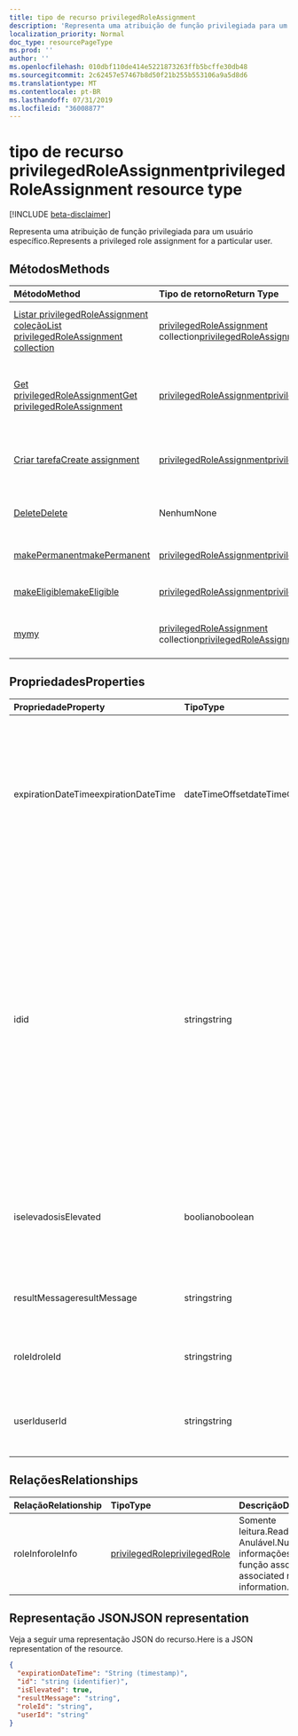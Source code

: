 ```yaml
---
title: tipo de recurso privilegedRoleAssignment
description: 'Representa uma atribuição de função privilegiada para um usuário específico. '
localization_priority: Normal
doc_type: resourcePageType
ms.prod: ''
author: ''
ms.openlocfilehash: 010dbf110de414e5221873263ffb5bcffe30db48
ms.sourcegitcommit: 2c62457e57467b8d50f21b255b553106a9a5d8d6
ms.translationtype: MT
ms.contentlocale: pt-BR
ms.lasthandoff: 07/31/2019
ms.locfileid: "36008877"
---
```

# <a name="privilegedroleassignment-resource-type"></a><span data-ttu-id="6e9af-103">tipo de recurso privilegedRoleAssignment</span><span class="sxs-lookup"><span data-stu-id="6e9af-103">privilegedRoleAssignment resource type</span></span>

[!INCLUDE [beta-disclaimer](../../includes/beta-disclaimer.md)]

<span data-ttu-id="6e9af-104">Representa uma atribuição de função privilegiada para um usuário específico.</span><span class="sxs-lookup"><span data-stu-id="6e9af-104">Represents a privileged role assignment for a particular user.</span></span> 


## <a name="methods"></a><span data-ttu-id="6e9af-105">Métodos</span><span class="sxs-lookup"><span data-stu-id="6e9af-105">Methods</span></span>

| <span data-ttu-id="6e9af-106">Método</span><span class="sxs-lookup"><span data-stu-id="6e9af-106">Method</span></span>           | <span data-ttu-id="6e9af-107">Tipo de retorno</span><span class="sxs-lookup"><span data-stu-id="6e9af-107">Return Type</span></span>    |<span data-ttu-id="6e9af-108">Descrição</span><span class="sxs-lookup"><span data-stu-id="6e9af-108">Description</span></span>|
|:---------------|:--------|:----------|
|[<span data-ttu-id="6e9af-109">Listar privilegedRoleAssignment coleção</span><span class="sxs-lookup"><span data-stu-id="6e9af-109">List privilegedRoleAssignment collection</span></span>](../api/privilegedroleassignment-list.md) | <span data-ttu-id="6e9af-110">[privilegedRoleAssignment](privilegedroleassignment.md) collection</span><span class="sxs-lookup"><span data-stu-id="6e9af-110">[privilegedRoleAssignment](privilegedroleassignment.md) collection</span></span>|<span data-ttu-id="6e9af-111">Obtenha a coleção de objetos privilegedRoleAssignment.</span><span class="sxs-lookup"><span data-stu-id="6e9af-111">Get the collection of privilegedRoleAssignment objects.</span></span>|
|[<span data-ttu-id="6e9af-112">Get privilegedRoleAssignment</span><span class="sxs-lookup"><span data-stu-id="6e9af-112">Get privilegedRoleAssignment</span></span>](../api/privilegedroleassignment-get.md) | [<span data-ttu-id="6e9af-113">privilegedRoleAssignment</span><span class="sxs-lookup"><span data-stu-id="6e9af-113">privilegedRoleAssignment</span></span>](privilegedroleassignment.md) |<span data-ttu-id="6e9af-114">Leia as propriedades e os relacionamentos do objeto privilegedRoleAssignment.</span><span class="sxs-lookup"><span data-stu-id="6e9af-114">Read properties and relationships of privilegedRoleAssignment object.</span></span>|
|[<span data-ttu-id="6e9af-115">Criar tarefa</span><span class="sxs-lookup"><span data-stu-id="6e9af-115">Create assignment</span></span>](../api/privilegedroleassignment-post-privilegedroleassignments.md) |[<span data-ttu-id="6e9af-116">privilegedRoleAssignment</span><span class="sxs-lookup"><span data-stu-id="6e9af-116">privilegedRoleAssignment</span></span>](privilegedroleassignment.md)| <span data-ttu-id="6e9af-117">Crie uma nova atribuição postando na coleção assignments.</span><span class="sxs-lookup"><span data-stu-id="6e9af-117">Create a new assignment by posting to the assignments collection.</span></span>|
|[<span data-ttu-id="6e9af-118">Delete</span><span class="sxs-lookup"><span data-stu-id="6e9af-118">Delete</span></span>](../api/privilegedroleassignment-delete.md) | <span data-ttu-id="6e9af-119">Nenhum</span><span class="sxs-lookup"><span data-stu-id="6e9af-119">None</span></span> |<span data-ttu-id="6e9af-120">Exclua um objeto privilegedRoleAssignment.</span><span class="sxs-lookup"><span data-stu-id="6e9af-120">Delete privilegedRoleAssignment object.</span></span> |
|[<span data-ttu-id="6e9af-121">makePermanent</span><span class="sxs-lookup"><span data-stu-id="6e9af-121">makePermanent</span></span>](../api/privilegedroleassignment-makepermanent.md)|[<span data-ttu-id="6e9af-122">privilegedRoleAssignment</span><span class="sxs-lookup"><span data-stu-id="6e9af-122">privilegedRoleAssignment</span></span>](privilegedroleassignment.md)|<span data-ttu-id="6e9af-123">Torne a atribuição de função como permanente.</span><span class="sxs-lookup"><span data-stu-id="6e9af-123">Make the role assignment as permanent.</span></span>|
|[<span data-ttu-id="6e9af-124">makeEligible</span><span class="sxs-lookup"><span data-stu-id="6e9af-124">makeEligible</span></span>](../api/privilegedroleassignment-makeeligible.md)|[<span data-ttu-id="6e9af-125">privilegedRoleAssignment</span><span class="sxs-lookup"><span data-stu-id="6e9af-125">privilegedRoleAssignment</span></span>](privilegedroleassignment.md)|<span data-ttu-id="6e9af-126">Tornar a atribuição de função como qualificada.</span><span class="sxs-lookup"><span data-stu-id="6e9af-126">Make the role assignment as eligible.</span></span>|
|[<span data-ttu-id="6e9af-127">my</span><span class="sxs-lookup"><span data-stu-id="6e9af-127">my</span></span>](../api/privilegedroleassignment-my.md)|<span data-ttu-id="6e9af-128">[privilegedRoleAssignment](privilegedroleassignment.md) collection</span><span class="sxs-lookup"><span data-stu-id="6e9af-128">[privilegedRoleAssignment](privilegedroleassignment.md) collection</span></span>|<span data-ttu-id="6e9af-129">Obtenha as atribuições de função privilegiada do usuário atual.</span><span class="sxs-lookup"><span data-stu-id="6e9af-129">Get the current user's privileged role assignments.</span></span>|

## <a name="properties"></a><span data-ttu-id="6e9af-130">Propriedades</span><span class="sxs-lookup"><span data-stu-id="6e9af-130">Properties</span></span>
| <span data-ttu-id="6e9af-131">Propriedade</span><span class="sxs-lookup"><span data-stu-id="6e9af-131">Property</span></span>     | <span data-ttu-id="6e9af-132">Tipo</span><span class="sxs-lookup"><span data-stu-id="6e9af-132">Type</span></span>   |<span data-ttu-id="6e9af-133">Descrição</span><span class="sxs-lookup"><span data-stu-id="6e9af-133">Description</span></span>|
|:---------------|:--------|:----------|
|<span data-ttu-id="6e9af-134">expirationDateTime</span><span class="sxs-lookup"><span data-stu-id="6e9af-134">expirationDateTime</span></span>|<span data-ttu-id="6e9af-135">dateTimeOffset</span><span class="sxs-lookup"><span data-stu-id="6e9af-135">dateTimeOffset</span></span>|<span data-ttu-id="6e9af-136">A data e hora UTC em que a atribuição de função privilegiada temporária será expirada.</span><span class="sxs-lookup"><span data-stu-id="6e9af-136">The UTC DateTime when the temporary privileged role assignment will be expired.</span></span> <span data-ttu-id="6e9af-137">Para atribuição de função permanente, o valor é NULL.</span><span class="sxs-lookup"><span data-stu-id="6e9af-137">For permanent role assignment, the value is null.</span></span>|
|<span data-ttu-id="6e9af-138">id</span><span class="sxs-lookup"><span data-stu-id="6e9af-138">id</span></span>|<span data-ttu-id="6e9af-139">string</span><span class="sxs-lookup"><span data-stu-id="6e9af-139">string</span></span>| <span data-ttu-id="6e9af-140">O identificador exclusivo da atribuição de função privilegiada.</span><span class="sxs-lookup"><span data-stu-id="6e9af-140">The unique identifier for the privileged role assignment.</span></span> <span data-ttu-id="6e9af-141">Somente leitura.</span><span class="sxs-lookup"><span data-stu-id="6e9af-141">Read-only.</span></span> <span data-ttu-id="6e9af-142">Ele está no formato de ' userId_roleId ', onde userId é a cadeia de caracteres GUID da ID de usuário do Azure AD e RoleID é a cadeia de caracteres GUID da ID de função do administrador do Azure.</span><span class="sxs-lookup"><span data-stu-id="6e9af-142">It is in the format of 'userId_roleId', where userId is the GUID string for Azure AD user id, and roleId is the GUID string for Azure administrator role id.</span></span>|
|<span data-ttu-id="6e9af-143">iselevados</span><span class="sxs-lookup"><span data-stu-id="6e9af-143">isElevated</span></span>|<span data-ttu-id="6e9af-144">booliano</span><span class="sxs-lookup"><span data-stu-id="6e9af-144">boolean</span></span>|<span data-ttu-id="6e9af-145">**true** se a atribuição de função é ativada.</span><span class="sxs-lookup"><span data-stu-id="6e9af-145">**true** if the role assignment is activated.</span></span> <span data-ttu-id="6e9af-146">**false** se a atribuição de função é desativada.</span><span class="sxs-lookup"><span data-stu-id="6e9af-146">**false** if the role assignment is deactivated.</span></span>|
|<span data-ttu-id="6e9af-147">resultMessage</span><span class="sxs-lookup"><span data-stu-id="6e9af-147">resultMessage</span></span>|<span data-ttu-id="6e9af-148">string</span><span class="sxs-lookup"><span data-stu-id="6e9af-148">string</span></span>|<span data-ttu-id="6e9af-149">Mensagem de resultado definida pelo serviço.</span><span class="sxs-lookup"><span data-stu-id="6e9af-149">Result message set by the service.</span></span>|
|<span data-ttu-id="6e9af-150">roleId</span><span class="sxs-lookup"><span data-stu-id="6e9af-150">roleId</span></span>|<span data-ttu-id="6e9af-151">string</span><span class="sxs-lookup"><span data-stu-id="6e9af-151">string</span></span>|<span data-ttu-id="6e9af-152">Identificador de função.</span><span class="sxs-lookup"><span data-stu-id="6e9af-152">Role identifier.</span></span> <span data-ttu-id="6e9af-153">Em formato de cadeia de caracteres GUID.</span><span class="sxs-lookup"><span data-stu-id="6e9af-153">In GUID string format.</span></span>|
|<span data-ttu-id="6e9af-154">userId</span><span class="sxs-lookup"><span data-stu-id="6e9af-154">userId</span></span>|<span data-ttu-id="6e9af-155">string</span><span class="sxs-lookup"><span data-stu-id="6e9af-155">string</span></span>|<span data-ttu-id="6e9af-156">Identificador de usuário.</span><span class="sxs-lookup"><span data-stu-id="6e9af-156">User identifier.</span></span> <span data-ttu-id="6e9af-157">Em formato de cadeia de caracteres GUID.</span><span class="sxs-lookup"><span data-stu-id="6e9af-157">In GUID string format.</span></span>|

## <a name="relationships"></a><span data-ttu-id="6e9af-158">Relações</span><span class="sxs-lookup"><span data-stu-id="6e9af-158">Relationships</span></span>
| <span data-ttu-id="6e9af-159">Relação</span><span class="sxs-lookup"><span data-stu-id="6e9af-159">Relationship</span></span> | <span data-ttu-id="6e9af-160">Tipo</span><span class="sxs-lookup"><span data-stu-id="6e9af-160">Type</span></span>   |<span data-ttu-id="6e9af-161">Descrição</span><span class="sxs-lookup"><span data-stu-id="6e9af-161">Description</span></span>|
|:---------------|:--------|:----------|
|<span data-ttu-id="6e9af-162">roleInfo</span><span class="sxs-lookup"><span data-stu-id="6e9af-162">roleInfo</span></span>|[<span data-ttu-id="6e9af-163">privilegedRole</span><span class="sxs-lookup"><span data-stu-id="6e9af-163">privilegedRole</span></span>](privilegedrole.md)| <span data-ttu-id="6e9af-164">Somente leitura.</span><span class="sxs-lookup"><span data-stu-id="6e9af-164">Read-only.</span></span> <span data-ttu-id="6e9af-165">Anulável.</span><span class="sxs-lookup"><span data-stu-id="6e9af-165">Nullable.</span></span> <span data-ttu-id="6e9af-166">As informações da função associada.</span><span class="sxs-lookup"><span data-stu-id="6e9af-166">The associated role information.</span></span>|

## <a name="json-representation"></a><span data-ttu-id="6e9af-167">Representação JSON</span><span class="sxs-lookup"><span data-stu-id="6e9af-167">JSON representation</span></span>

<span data-ttu-id="6e9af-168">Veja a seguir uma representação JSON do recurso.</span><span class="sxs-lookup"><span data-stu-id="6e9af-168">Here is a JSON representation of the resource.</span></span>

<!-- {
  "blockType": "resource",
  "optionalProperties": [

  ],
  "keyProperty": "id",
  "baseType":"microsoft.graph.entity",
  "@odata.type": "microsoft.graph.privilegedRoleAssignment"
}-->

```json
{
  "expirationDateTime": "String (timestamp)",
  "id": "string (identifier)",
  "isElevated": true,
  "resultMessage": "string",
  "roleId": "string",
  "userId": "string"
}

```

<!-- uuid: 8fcb5dbc-d5aa-4681-8e31-b001d5168d79
2015-10-25 14:57:30 UTC -->
<!--
{
  "type": "#page.annotation",
  "description": "privilegedRoleAssignment resource",
  "keywords": "",
  "section": "documentation",
  "tocPath": "",
  "suppressions": []
}
-->
